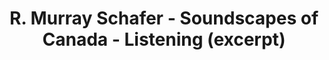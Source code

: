 ---
layout: manifest
title: R. Murray Schafer - Soundscapes of Canada - Listening (excerpt)
manifest_name: r-murray-schafer-soundscapes-of-canada-listening-excerpt-

---